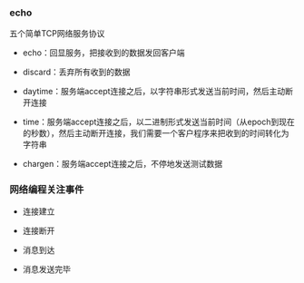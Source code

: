 ### echo

五个简单TCP网络服务协议

* echo：回显服务，把接收到的数据发回客户端

* discard：丢弃所有收到的数据

* daytime：服务端accept连接之后，以字符串形式发送当前时间，然后主动断开连接

* time：服务端accept连接之后，以二进制形式发送当前时间（从epoch到现在的秒数），然后主动断开连接，我们需要一个客户程序来把收到的时间转化为字符串

* chargen：服务端accept连接之后，不停地发送测试数据

### 网络编程关注事件

* 连接建立

* 连接断开

* 消息到达

* 消息发送完毕
